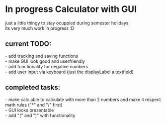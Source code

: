 <H1>In progress Calculator with GUI </H1>
just a little thingy to stay ocuppied during semester holidays <br>
its very much work in progress :D <br>
<h2>current TODO: </h2>
- add tracking and saving functions <br>
- make GUI look good and userfriendly <br>
- add functionality for negative numbers <br>
- add user input via keyboard (just the displayLabel a textfield) <br>
<h2>completed tasks: </h2>
- make calc able to calculate with more than 2 numbers and make it respect math rules ("*" and "/" first) <br>
- GUI looks presentable <br>
- add "(" and ")" with functionality <br>

